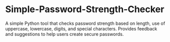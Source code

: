 # Simple-Password-Strength-Checker
A simple Python tool that checks password strength based on length, use of uppercase, lowercase, digits, and special characters. Provides feedback and suggestions to help users create secure passwords.
